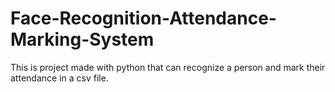 # Face-Recognition-Attendance-Marking-System
This is project made with python that can recognize a person and mark their attendance in a csv file.
